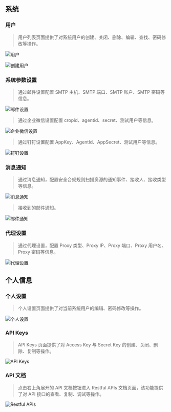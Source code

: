 ## 系统

### 用户

> 用户列表页面提供了对系统用户的创建、关闭、删除、编辑、查找、密码修改等操作。

![用户](../img/user_manual/settings/1.jpg)

![创建用户](../img/user_manual/settings/2.jpg)

### 系统参数设置

> 通过邮件设置配置 SMTP 主机、SMTP 端口、SMTP 账户、SMTP 密码等信息。

![邮件设置](../img/user_manual/settings/3.jpg)

> 通过企业微信设置配置 cropid、agentid、secret、测试用户等信息。

![企业微信设置](../img/user_manual/settings/4.jpg)

> 通过钉钉设置配置 AppKey、AgentId、AppSecret、测试用户等信息。

![钉钉设置](../img/user_manual/settings/5.jpg)

### 消息通知

> 通过消息通知，配置安全合规规则扫描资源的通知事件、接收人、接收类型等信息。

![消息通知](../img/user_manual/settings/6.jpg)

> 接收到的邮件通知。

![邮件通知](../img/user_manual/settings/7.jpg)

### 代理设置

> 通过代理设置，配置 Proxy 类型、Proxy IP、Proxy 端口、Proxy 用户名、Proxy 密码等信息。

![代理设置](../img/user_manual/settings/8.jpg)

## 个人信息

### 个人设置

> 个人设置页面提供了对当前系统用户的编辑、密码修改等操作。

![个人设置](../img/user_manual/settings/9.jpg)

### API Keys

> API Keys 页面提供了对 Access Key 与 Secret Key 的创建、关闭、删除、复制等操作。

![API Keys](../img/user_manual/settings/10.jpg)

### API 文档

> 点击右上角展开的 API 文档按钮进入 Restful APIs 文档页面，该功能提供了对 API 接口的查看、复制、调试等操作。

![Restful APIs](../img/user_manual/settings/11.png)
